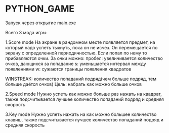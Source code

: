 # PYTHON_GAME

Запуск через открытие main.exe

Всего 3 мода игры:

1.Score mode
На экране в рандомном месте появляется предмет, на который надо успеть тыкнуть, пока он не исчез. Он перемещается по экрану с определенной периодичностью. Если попал по нему то прибавляются очки. За очки можно:
пробел: увеличивается количество очков, дающихся за попадание 
s: уменьшается интервал между появлениями
w: сужаются границы появления квадратов

WINSTREAK: количество попаданий подряд(чем больше подряд, тем больше даётся очков)
Цель: набрать как можно больше очков

2.Speed mode
Нужно успеть как можно больше раз нажать на квадрат, также подсчитывается лучшее количество попаданий подряд и средняя скорость

3.Key mode
Нужно успеть нажать на как можно большее количество клавиш, также подсчитывается лучшее количество попаданий подряд и средняя скорость

